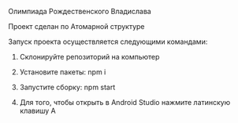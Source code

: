 Олимпиада Рождественского Владислава

Проект сделан по Атомарной структуре

Запуск проекта осуществляется следующими командами:

1) Склонируйте репозиторий на компьютер

2) Установите пакеты: npm i

3) Запустите сборку: npm start

4) Для того, чтобы открыть в Android Studio нажмите латинскую клавишу A
